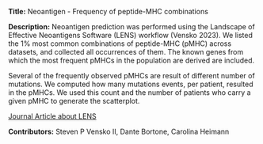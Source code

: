 **Title:** Neoantigen - Frequency of peptide-MHC combinations

**Description:**
Neoantigen prediction was performed using the Landscape of Effective Neoantigens Software (LENS) workflow (Vensko 2023).
We listed the 1% most common combinations of peptide-MHC (pMHC) across  datasets, and collected all occurrences of them. The known genes from which the most frequent pMHCs in the population are derived are included.

Several of the frequently observed pMHCs are result of different number of mutations. We computed how many mutations events, per patient, resulted in the pMHCs. We used this count and the number of patients who carry a given pMHC to generate the scatterplot.

[Journal Article about LENS](https://academic.oup.com/bioinformatics/article/39/6/btad322/7162685)

**Contributors:** Steven P Vensko II, Dante Bortone, Carolina Heimann
